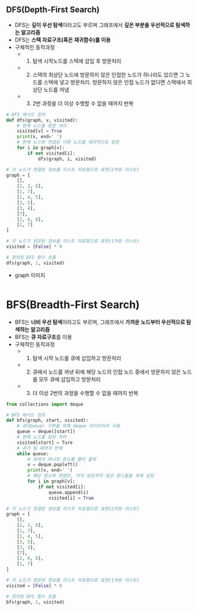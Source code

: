 ## DFS(Depth-First Search)
- DFS는 <b>깊이 우선 탐색</b>이라고도 부르며 그래프에서 <b>깊은 부분을 우선적으로 탐색하는 알고리즘</b>
- DFS는 <b>스택 자료구조(혹은 재귀함수)를 이용</b>
- 구체적인 동작과정
  * 1. 탐색 시작노드를 스택에 삽입 후 방문처리
  * 2. 스택의 최상단 노드에 방문하지 않은 인접한 노드가 하나라도 있으면 그 노드를 스택에 넣고 방문처리. 방문하지 않은 인접 노드가 없다면 스택에서 최상단 노드를 꺼냄
  * 3. 2번 과정을 더 이상 수행할 수 없을 때까지 반복

```python
# DFS 메서드 정의
def dfs(graph, v, visited):
    # 현재 노드를 방문 처리
    visited[v] = True
    print(v, end=' ')
    # 현재 노드와 연결된 다른 노드를 재귀적으로 방문
    for i in graph[v]:
        if not visited[i]:
            dfs(graph, i, visited)

# 각 노드가 연결된 정보를 리스트 자료형으로 표현(2차원 리스트)
graph = [
    [],
    [2, 3, 8],
    [1, 7],
    [1, 4, 5],
    [3, 5],
    [3, 4],
    [7],
    [2, 6, 8],
    [1, 7]
]

# 각 노드가 방문된 정보를 리스트 자료형으로 표현(1차원 리스트)
visited = [False] * 9

# 정의된 DFS 함수 호출
dfs(graph, 1, visited)
```

* graph 이미지
<img src="https://user-images.githubusercontent.com/90609686/220239256-5354dee2-046c-4b28-8227-d0a3b2b391a4.jpg" alt="">

# BFS(Breadth-First Search)
- BFS는 <b>너비 우선 탐색</b>이라고도 부르며, 그래프에서 <b>가까운 노드부터 우선적으로 탐색하는 알고리즘</b>
- BFS는 <b>큐 자료구조</b>를 이용
- 구체적인 동작과정
  * 1. 탐색 시작 노드를 큐에 삽입하고 방문처리
  * 2. 큐에서 노드를 꺼낸 뒤에 해당 노드의 인접 노드 중에서 방문하지 않은 노드를 모두 큐에 삽입하고 방문처리
  * 3. 더 이상 2번의 과정을 수행할 수 없을 때까지 반복

```python
from collections import deque

# BFS 메서드 정의
def bfs(graph, start, visited):
    # 큐(Queue) 구현을 위해 deque 라이브러리 사용
    queue = deque([start])
    # 현재 노드를 방문 처리
    visited[start] = Ture
    # 큐가 빌 때까지 반복
    while queue:
        # 큐에서 하나의 원소를 뽑아 출력
        v = deque.popleft()
        print(v, end=' ')
        # 해당 원소와 연결된, 아직 방문하지 않은 원소들을 큐에 삽입
        for i in graph[v]:
            if not visited[i]:
                queue.append(i)
                visited[i] = True

# 각 노드가 연결된 정보를 리스트 자료형으로 표현(2차원 리스트)
graph = [
    [],
    [2, 3, 8],
    [1, 7],
    [1, 4, 5],
    [3, 5],
    [3, 4],
    [7],
    [2, 6, 8],
    [1, 7]
]

# 각 노드가 방문된 정보를 리스트 자료형으로 표현(1차원 리스트)
visited = [False] * 9

# 정의된 DFS 함수 호출
bfs(graph, 1, visited)
```
